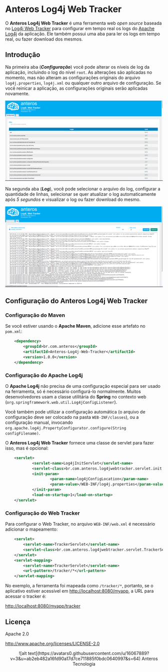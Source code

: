 # Anteros Log4j Web Tracker

O **Anteros Log4j Web Tracker** é uma ferramenta web _open source_ baseada no [Log4j Web Tracker](https://github.com/mrsarm/log4jwebtracker) para configurar em tempo real os logs do [Apache Log4j](http://logging.apache.org/log4j/) da aplicação. Ele também possui uma aba para ler os logs em tempo real, ou fazer download dos mesmos.

## Introdução

Na primeira aba (_**Configuração**_) você pode alterar os níveis de log da aplicação, incluindo o log do nível `root`. As alterações são aplicadas no momento, mas não alteram as configurações originais do arquivo `log4j.properties`, `log4j.xml` ou qualquer outro arquivo de configuração. Se você reinicar a aplicação, as configurações originais serão aplicadas novamente.

![Configuração](screenshots/anteros_log4j_configuracao.png)

Na segunda aba (_**Log**_), você pode selecionar o arquivo do log, configurar a quantidade de linhas, selecionar se quer atualizar o log automaticamente após *5 segundos* e visualizar o log ou fazer download do mesmo.

![Log](screenshots/anteros_log4j_log.png)


## Configuração do Anteros Log4j Web Tracker

### Configuração do Maven

Se você estiver usando o **Apache Maven**, adicione esse artefato no `pom.xml`:

```xml
    <dependency>
        <groupId>br.com.anteros</groupId>
        <artifactId>Anteros-Log4j-Web-Tracker</artifactId>
        <version>1.0.0</version>
    </dependency>
```

### Configuração do Apache Log4j

O **Apache Log4j** não precisa de uma configuração especial para ser usado na ferramenta, só é necessário configurá-lo normalmente. Muitos desenvolvedores usam a classe utilitária do **Spring** no contexto web (`org.springframework.web.util.Log4jConfigListener`).

Você também pode utilizar a configuração automática (o arquivo de configuração deve ser colocado na pasta `WEB-INF/classes`), ou a configuração manual, invocando `org.apache.log4j.PropertyConfigurator.configure(String configFilename)`.

O **Anteros Log4j Web Tracker** fornece uma classe de servlet para fazer isso, mas é opcional:

```xml
    <servlet>
            <servlet-name>Log4jInitServlet</servlet-name>
            <servlet-class>br.com.anteros.log4jwebtracker.servlet.init.Log4jInitServlet</servlet-class>
            <init-param>
                    <param-name>log4jConfigLocation</param-name>
                    <param-value>/WEB-INF/log4j.properties</param-value>
            </init-param>
            <load-on-startup>1</load-on-startup>
    </servlet>
```

### Configuração do Web Tracker

Para configurar o Web Tracker, no arquivo `WEB-INF/web.xml` é necessário adicionar o mapeamento:

```xml
    <servlet>
        <servlet-name>TrackerServlet</servlet-name>
        <servlet-class>br.com.anteros.log4jwebtracker.servlet.TrackerServlet</servlet-class>
    </servlet>
    <servlet-mapping>
        <servlet-name>TrackerServlet</servlet-name>
        <url-pattern>/tracker/*</url-pattern>
    </servlet-mapping>
```

No exemplo, a ferramenta foi mapeada como `/tracker/*`, portanto, se o aplicativo estiver acessível em [http://localhost:8080/myapp](http://localhost:8080/myapp), a URL para acessar o tracker é:

[http://localhost:8080/myapp/tracker](http://localhost:8080/myapp/tracker)

## Licença ##

Apache 2.0

http://www.apache.org/licenses/LICENSE-2.0


<center>
![alt text](https://avatars0.githubusercontent.com/u/16067889?v=3&u=ab2eb482a16fd90a17d7ce711885f0bdc0640997&s=64)  
Anteros Tecnologia
